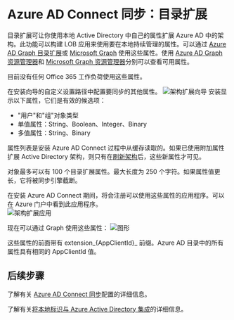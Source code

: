 <properties
   pageTitle="Azure AD Connect 同步：目录扩展 | Azure"
   description="本主题介绍 Azure AD Connect 中的目录扩展功能。"
   services="active-directory"
   documentationCenter=""
   authors="AndKjell"
   manager="StevenPo"
   editor=""/>

<tags
   ms.service="active-directory"
   ms.devlang="na"
   ms.topic="article"
   ms.tgt_pltfrm="na"
   ms.workload="identity"
   ms.date="08/19/2016"
   ms.author="andkjell"
   wacn.date="10/11/2016"/>

# Azure AD Connect 同步：目录扩展
目录扩展可让你使用本地 Active Directory 中自己的属性扩展 Azure AD 中的架构。此功能可以构建 LOB 应用来使用要在本地持续管理的属性。可以通过 [Azure AD Graph 目录扩展](https://msdn.microsoft.com/Library/Azure/Ad/Graph/howto/azure-ad-graph-api-directory-schema-extensions)或 [Microsoft Graph](https://graph.microsoft.io) 使用这些属性。使用 [Azure AD Graph 资源管理器](https://graphexplorer.cloudapp.net)和 [Microsoft Graph 资源管理器](https://graphexplorer2.azurewebsites.net/)分别可以查看可用属性。

目前没有任何 Office 365 工作负荷使用这些属性。

在安装向导的自定义设置路径中配置要同步的其他属性。
![架构扩展向导](./media/active-directory-aadconnectsync-feature-directory-extensions/extension2.png) 
安装显示以下属性，它们是有效的候选项：

- "用户"和"组"对象类型
- 单值属性：String、Boolean、Integer、Binary
- 多值属性：String、Binary

属性列表是安装 Azure AD Connect 过程中从缓存读取的。如果已使用附加属性扩展 Active Directory 架构，则只有在[刷新架构](/documentation/articles/active-directory-aadconnectsync-installation-wizard/#refresh-directory-schema/)后，这些新属性才可见。

对象最多可以有 100 个目录扩展属性。最大长度为 250 个字符。如果属性值更长，它将被同步引擎截断。

在安装 Azure AD Connect 期间，将会注册可以使用这些属性的应用程序。可以在 Azure 门户中看到此应用程序。  
![架构扩展应用](./media/active-directory-aadconnectsync-feature-directory-extensions/extension3.png)

现在可以通过 Graph 使用这些属性：
![图形](./media/active-directory-aadconnectsync-feature-directory-extensions/extension4.png)

这些属性的前面带有 extension\_{AppClientId}\_ 前缀。Azure AD 目录中的所有属性具有相同的 AppClientId 值。

## 后续步骤
了解有关 [Azure AD Connect 同步](/documentation/articles/active-directory-aadconnectsync-whatis/)配置的详细信息。

了解有关[将本地标识与 Azure Active Directory 集成](/documentation/articles/active-directory-aadconnect/)的详细信息。

<!---HONumber=Mooncake_0926_2016-->
